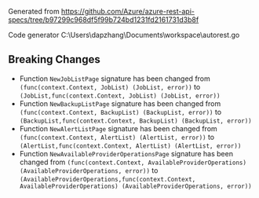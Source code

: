
Generated from https://github.com/Azure/azure-rest-api-specs/tree/b97299c968df5f99b724bd1231fd2161731d3b8f

Code generator C:\Users\dapzhang\Documents\workspace\autorest.go

## Breaking Changes

- Function `NewJobListPage` signature has been changed from `(func(context.Context, JobList) (JobList, error))` to `(JobList,func(context.Context, JobList) (JobList, error))`
- Function `NewBackupListPage` signature has been changed from `(func(context.Context, BackupList) (BackupList, error))` to `(BackupList,func(context.Context, BackupList) (BackupList, error))`
- Function `NewAlertListPage` signature has been changed from `(func(context.Context, AlertList) (AlertList, error))` to `(AlertList,func(context.Context, AlertList) (AlertList, error))`
- Function `NewAvailableProviderOperationsPage` signature has been changed from `(func(context.Context, AvailableProviderOperations) (AvailableProviderOperations, error))` to `(AvailableProviderOperations,func(context.Context, AvailableProviderOperations) (AvailableProviderOperations, error))`

